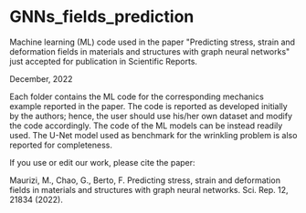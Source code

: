 # GNNs_fields_prediction

Machine learning (ML) code used in the paper "Predicting stress, strain and deformation fields in materials and structures with graph neural networks"
just accepted for publication in Scientific Reports. 

December, 2022

Each folder contains the ML code for the corresponding mechanics example reported in the paper. The code is reported as developed initially by the authors; hence, the user should use his/her own dataset and modify the code accordingly. The code of the ML models can be instead readily used. The U-Net model used as benchmark for the wrinkling problem is also reported for completeness.

If you use or edit our work, please cite the paper:

Maurizi, M., Chao, G., Berto, F. Predicting stress, strain and deformation fields in materials and structures with graph neural networks. Sci. Rep. 12, 21834 (2022).
